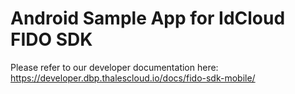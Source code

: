 # Android Sample App for IdCloud FIDO SDK 

Please refer to our developer documentation here: https://developer.dbp.thalescloud.io/docs/fido-sdk-mobile/
